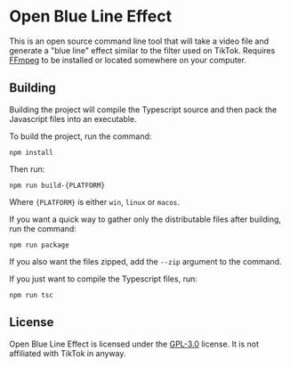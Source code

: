 # Open Blue Line Effect

This is an open source command line tool that will take a video file and
generate a "blue line" effect similar to the filter used on TikTok. Requires
[FFmpeg](https://ffmpeg.org/) to be installed or located somewhere on your
computer.

## Building

Building the project will compile the Typescript source and then pack the
Javascript files into an executable.

To build the project, run the command:

`npm install`

Then run:

`npm run build-{PLATFORM}`

Where `{PLATFORM}` is either `win`, `linux` or `macos`.

If you want a quick way to gather only the distributable files after building,
run the command:

`npm run package`

If you also want the files zipped, add the `--zip` argument to the command.

If you just want to compile the Typescript files, run:

`npm run tsc`

## License

Open Blue Line Effect is licensed under the
[GPL-3.0](https://www.gnu.org/licenses/gpl-3.0.en.html) license. It is not affiliated
with TikTok in anyway.

